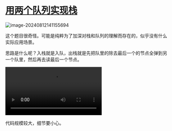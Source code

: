 # [用两个队列实现栈](https://leetcode.cn/problems/implement-stack-using-queues/description/)

![image-20240812141155694](https://md-wind.oss-cn-nanjing.aliyuncs.com/md/202408121411027.png)

这个题目很奇怪。可能是纯粹为了加深对栈和队列的理解而存在的，似乎没有什么实际应用场景。

思路是什么呢？入栈就是入队，出栈就是先把队里的除去最后一个的节点全弹到另一个队里，然后再去读最后一个节点。

<video src="https://md-wind.oss-cn-nanjing.aliyuncs.com/md/202408121448429.mp4"></video>

代码规模较大，细节要小心。